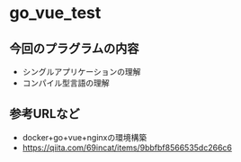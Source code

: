 # go_vue_test

## 今回のプラグラムの内容
* シングルアプリケーションの理解
* コンパイル型言語の理解

## 参考URLなど
* docker+go+vue+nginxの環境構築
* https://qiita.com/69incat/items/9bbfbf8566535dc266c6
